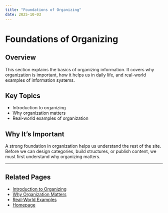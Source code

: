 ```yaml
---
title: "Foundations of Organizing"
date: 2025-10-03
---
```

# Foundations of Organizing

## Overview
This section explains the basics of organizing information. It covers why organization is important, how it helps us in daily life, and real-world examples of information systems.

## Key Topics
- Introduction to organizing  
- Why organization matters  
- Real-world examples of organization  

## Why It’s Important
A strong foundation in organization helps us understand the rest of the site. Before we can design categories, build structures, or publish content, we must first understand why organizing matters.

---
## Related Pages
- [Introduction to Organizing](page1.md)
- [Why Organization Matters](foundations-of-organizing/page2.md)
- [Real-World Examples](foundations-of-organizing/page3.md)
- [Homepage](../index.md)